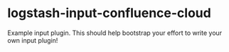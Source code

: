 # logstash-input-confluence-cloud
Example input plugin. This should help bootstrap your effort to write your own input plugin!
